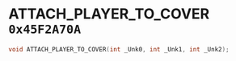 # ATTACH_PLAYER_TO_COVER `0x45F2A70A`

```cpp
void ATTACH_PLAYER_TO_COVER(int _Unk0, int _Unk1, int _Unk2);
```